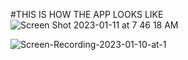 #THIS IS HOW THE APP LOOKS LIKE
![Screen Shot 2023-01-11 at 7 46 18 AM](https://user-images.githubusercontent.com/60282806/211748435-d016c70a-1172-473a-b314-d2c5d9c1b7ca.png)

![Screen-Recording-2023-01-10-at-1](https://user-images.githubusercontent.com/60282806/211751270-293e67ac-e7db-415e-961b-3c6fb423f6f3.gif)



